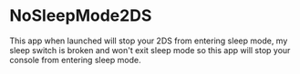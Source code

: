 # NoSleepMode2DS
This app when launched will stop your 2DS from entering sleep mode, my sleep switch is broken and won't exit sleep mode so this app will stop your console from entering sleep mode.

